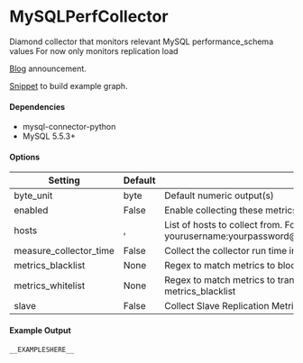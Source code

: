<!--This file was generated from the python source
Please edit the source to make changes
-->
MySQLPerfCollector
=====


Diamond collector that monitors relevant MySQL performance_schema values
For now only monitors replication load

[Blog](http://bit.ly/PbSkbN) announcement.

[Snippet](http://bit.ly/SHwYhT) to build example graph.

#### Dependencies

 * mysql-connector-python
 * MySQL 5.5.3+


#### Options

| Setting                | Default | Description                                                                                                | Type     |
|------------------------|---------|------------------------------------------------------------------------------------------------------------|----------|
| byte_unit              | byte    | Default numeric output(s)                                                                                  | str      |
| enabled                | False   | Enable collecting these metrics                                                                            | bool     |
| hosts                  | ,       | List of hosts to collect from. Format is yourusername:yourpassword@host:port/performance_schema[/nickname] | list     |
| measure_collector_time | False   | Collect the collector run time in ms                                                                       | bool     |
| metrics_blacklist      | None    | Regex to match metrics to block. Mutually exclusive with metrics_whitelist                                 | NoneType |
| metrics_whitelist      | None    | Regex to match metrics to transmit. Mutually exclusive with metrics_blacklist                              | NoneType |
| slave                  | False   | Collect Slave Replication Metrics                                                                          | str      |

#### Example Output

```
__EXAMPLESHERE__
```

